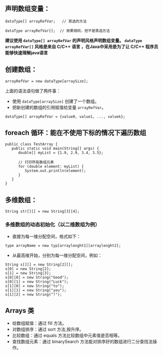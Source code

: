 ## 声明数组变量：
```
dataType[] arrayRefVar;   // 首选的方法

dataType arrayRefVar[];  // 效果相同，但不是首选方法
```
**建议使用 `dataType[] arrayRefVar` 的声明风格声明数组变量。 `dataType arrayRefVar[]` 风格是来自 C/C++ 语言 ，在Java中采用是为了让 C/C++ 程序员能够快速理解java语言**

## 创建数组：
```
arrayRefVar = new dataType[arraySize];
```
上面的语法语句做了两件事：
* 使用 `dataType[arraySize]` 创建了一个数组。
* 把新创建的数组的引用赋值给变量 `arrayRefVar`。

```
dataType[] arrayRefVar = {value0, value1, ..., valuek};
```

## foreach 循环：能在不使用下标的情况下遍历数组
```
public class TestArray {
   public static void main(String[] args) {
      double[] myList = {1.9, 2.9, 3.4, 3.5};
 
      // 打印所有数组元素
      for (double element: myList) {
         System.out.println(element);
      }
   }
}
```

## 多维数组：
```
String str[][] = new String[3][4];
```
### 多维数组的动态初始化（以二维数组为例）
* 直接为每一维分配空间，格式如下：
```
type arrayName = new typ[arraylenght1][arraylenght2];
```
* 从最高维开始，分别为每一维分配空间，例如：
```
String s[][] = new String[2][];
s[0] = new String[2];
s[1] = new String[3];
s[0][0] = new String("Good");
s[0][1] = new String("Luck");
s[1][0] = new String("to");
s[1][1] = new String("you");
s[1][2] = new String("!");
```

## Arrays 类
* 给数组赋值：通过 fill 方法。
* 对数组排序：通过 sort 方法,按升序。
* 比较数组：通过 equals 方法比较数组中元素值是否相等。
* 查找数组元素：通过 binarySearch 方法能对排序好的数组进行二分查找法操作。
